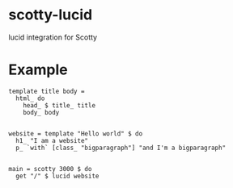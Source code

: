 scotty-lucid
============

lucid integration for Scotty


Example
===========


    template title body =
      html_ do
        head_ $ title_ title
        body_ body
        
    
    website = template "Hello world" $ do
      h1_ "I am a website"
      p_ `with` [class_ "bigparagraph"] "and I'm a bigparagraph"
      
    
    main = scotty 3000 $ do
      get "/" $ lucid website
